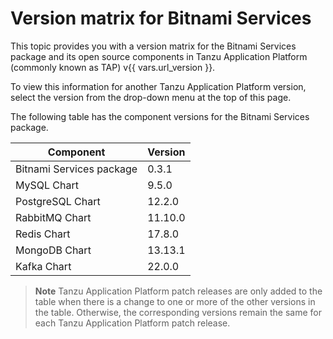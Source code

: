 # Version matrix for Bitnami Services

This topic provides you with a version matrix for the Bitnami Services package and its open source
components in Tanzu Application Platform (commonly known as TAP) v{{ vars.url_version }}.

To view this information for another Tanzu Application Platform version, select the version from the
drop-down menu at the top of this page.

The following table has the component versions for the Bitnami Services package.

<!-- add patch updates in a new column -->

<table>
  <thead>
    <tr>
      <th>Component</th>
      <th>Version</th>
    </tr>
  </thead>
  <tbody>
    <tr>
      <td>Bitnami Services package</td>
      <td>0.3.1</td>
    </tr>
    <tr>
      <td>MySQL Chart</td>
      <td>9.5.0</td>
    </tr>
    <tr>
      <td>PostgreSQL Chart</td>
      <td>12.2.0</td>
    </tr>
    <tr>
      <td>RabbitMQ Chart</td>
      <td>11.10.0</td>
    </tr>
    <tr>
      <td>Redis Chart</td>
      <td>17.8.0</td>
    </tr>
    <tr>
      <td>MongoDB Chart</td>
      <td>13.13.1</td>
    </tr>
    <tr>
      <td>Kafka Chart</td>
      <td>22.0.0</td>
    </tr>
  </tbody>
</table>

> **Note** Tanzu Application Platform patch releases are only added to the table when there
> is a change to one or more of the other versions in the table. Otherwise, the corresponding
> versions remain the same for each Tanzu Application Platform patch release.
